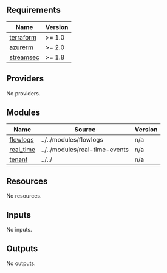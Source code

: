 <!-- BEGIN_TF_DOCS -->
## Requirements

| Name | Version |
|------|---------|
| <a name="requirement_terraform"></a> [terraform](#requirement\_terraform) | >= 1.0 |
| <a name="requirement_azurerm"></a> [azurerm](#requirement\_azurerm) | >= 2.0 |
| <a name="requirement_streamsec"></a> [streamsec](#requirement\_streamsec) | >= 1.8 |

## Providers

No providers.

## Modules

| Name | Source | Version |
|------|--------|---------|
| <a name="module_flowlogs"></a> [flowlogs](#module\_flowlogs) | ../../modules/flowlogs | n/a |
| <a name="module_real_time"></a> [real\_time](#module\_real\_time) | ../../modules/real-time-events | n/a |
| <a name="module_tenant"></a> [tenant](#module\_tenant) | ../../ | n/a |

## Resources

No resources.

## Inputs

No inputs.

## Outputs

No outputs.
<!-- END_TF_DOCS -->
